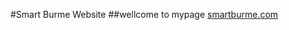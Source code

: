 #Smart Burme Website 
##wellcome to mypage
[smartburme.com](burmese-website-ai.github.io/smartburme/home.html)
